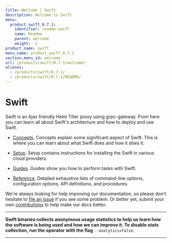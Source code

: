 ```yaml
---
title: Weclome | Swift
description: Welcome to Swift
menu:
  product_swift_0.7.1:
    identifier: readme-swift
    name: Readme
    parent: welcome
    weight: -1
product_name: swift
menu_name: product_swift_0.7.1
section_menu_id: welcome
url: /products/swift/0.7.1/welcome/
aliases:
  - /products/swift/0.7.1/
  - /products/swift/0.7.1/README/
---
```


# Swift
Swift is an Ajax friendly Helm Tiller proxy using grpc-gateway. From here you can learn all about Swift's architecture and how to deploy and use Swift.

- [Concepts](/docs/concepts/). Concepts explain some significant aspect of Swift. This is where you can learn about what Swift does and how it does it.

- [Setup](/docs/setup/). Setup contains instructions for installing
  the Swift in various cloud providers.

- [Guides](/docs/guides/). Guides show you how to perform tasks with Swift.

- [Reference](/docs/reference/). Detailed exhaustive lists of
command-line options, configuration options, API definitions, and procedures.

We're always looking for help improving our documentation, so please don't hesitate to [file an issue](https://github.com/appscode/swift/issues/new) if you see some problem. Or better yet, submit your own [contributions](/docs/CONTRIBUTING.md) to help
make our docs better.

---

**Swift binaries collects anonymous usage statistics to help us learn how the software is being used and how we can improve it. To disable stats collection, run the operator with the flag** `--analytics=false`.

---
